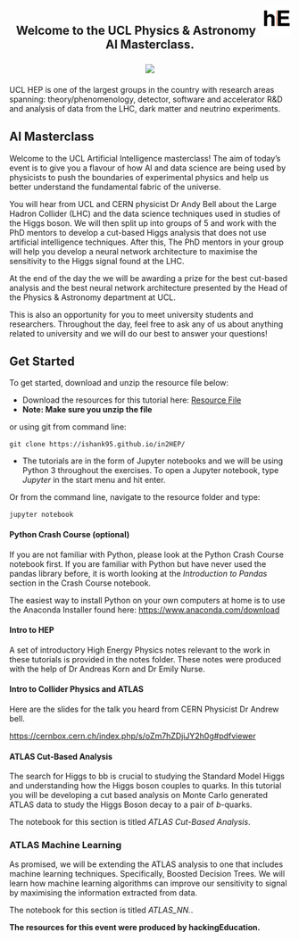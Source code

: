 
<img src="../notebooks/images/logo-black.png" width="50" align = 'right'/>


<h2 align = 'center'> Welcome to the UCL Physics & Astronomy AI Masterclass. </h2>
<h3 align = "center"> <img src="http://thescienceexplorer.com/sites/thescienceexplorer.com/files/artificial-intelligence-1_0.jpg" width = "50%" align="centre">  </h3>


UCL HEP is one of the largest groups in the country with research areas spanning: theory/phenomenology, detector, software and accelerator R&D and analysis of data from the LHC, dark matter and neutrino experiments.



## AI Masterclass

Welcome to the UCL Artificial Intelligence masterclass! The aim of today’s event is to give you a flavour of how AI and data science are being used by physicists to push the boundaries of experimental physics and help us better understand the fundamental fabric of the universe.

You will hear from UCL and CERN physicist Dr Andy Bell about the Large Hadron Collider (LHC) and the data science techniques used in studies of the Higgs boson. We will then split up into groups of 5 and work with the PhD mentors to develop a cut-based Higgs analysis that does not use artificial intelligence techniques. 
After this, The PhD mentors in your group will help you develop a neural network architecture to maximise the sensitivity to the Higgs signal found at the LHC. 

At the end of the day the we will be awarding a prize for the best cut-based analysis and the best neural network architecture presented by the Head of the Physics & Astronomy department at UCL. 

This is also an opportunity for you to meet university students and researchers. Throughout the day, feel free to ask any of us about anything related to university and we will do our best to answer your questions! 


## Get Started

To get started, download and unzip the resource file below:

- Download the resources for this tutorial here: <a href = ' https://github.com/ishank95/in2HEP/archive/master.zip' > Resource File </a>
- **Note: Make sure you unzip the file**

or using git from command line:

```
git clone https://ishank95.github.io/in2HEP/
```

- The tutorials are in the form of Jupyter notebooks and we will be using Python 3 throughout the exercises. To open a Jupyter notebook, type _Jupyter_ in the start menu and hit enter.

Or from the command line, navigate to the resource folder and type:
```
jupyter notebook
```

#### Python Crash Course (optional)
If you are not familiar with Python, please look at the Python Crash Course notebook first. If you are familiar with Python but have never used the pandas library before, it is worth looking at the _Introduction to Pandas_ section in the Crash Course notebook.

The easiest way to install Python on your own computers at home is to use the Anaconda Installer found here: https://www.anaconda.com/download


#### Intro to HEP

A set of introductory High Energy Physics notes relevant to the work in these tutorials is provided in the notes folder. These notes were produced with the help of Dr Andreas Korn and Dr Emily Nurse.

#### Intro to Collider Physics and ATLAS

Here are the slides for the talk you heard from CERN Physicist Dr Andrew bell.

https://cernbox.cern.ch/index.php/s/oZm7hZDjiJY2h0g#pdfviewer

#### ATLAS Cut-Based Analysis

The search for Higgs to bb is crucial to studying the Standard Model Higgs and understanding how the Higgs boson couples to quarks. In this tutorial you will be developing a cut based analysis on Monte Carlo generated ATLAS data to study the Higgs Boson decay to a pair of _b_-quarks.

The notebook for this section is titled _ATLAS Cut-Based Analysis_.


### ATLAS Machine Learning

As promised, we will be extending the ATLAS analysis to one that includes machine learning techniques. Specifically, Boosted Decision Trees. We will learn how machine learning algorithms can improve our sensitivity to signal by maximising the information extracted from data.

The notebook for this section is titled _ATLAS_NN._.

**The resources for this event were produced by hackingEducation.**

